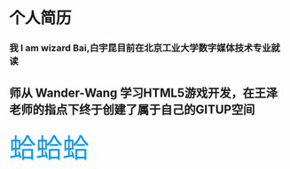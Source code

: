 # 个人简历
### 我 I am wizard Bai,白宇昆目前在北京工业大学数字媒体技术专业就读
## 师从 Wander-Wang 学习HTML5游戏开发，在王泽老师的指点下终于创建了属于自己的GITUP空间
<font color=#0099ff size=7 face="微软雅黑"> 蛤蛤蛤</font>
